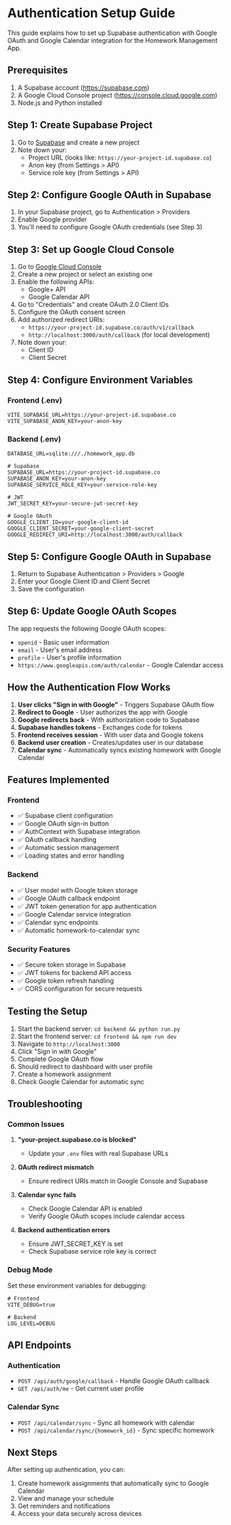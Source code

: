 # Authentication Setup Guide

This guide explains how to set up Supabase authentication with Google OAuth and Google Calendar integration for the Homework Management App.

## Prerequisites

1. A Supabase account (https://supabase.com)
2. A Google Cloud Console project (https://console.cloud.google.com)
3. Node.js and Python installed

## Step 1: Create Supabase Project

1. Go to [Supabase](https://supabase.com) and create a new project
2. Note down your:
   - Project URL (looks like: `https://your-project-id.supabase.co`)
   - Anon key (from Settings > API)
   - Service role key (from Settings > API)

## Step 2: Configure Google OAuth in Supabase

1. In your Supabase project, go to Authentication > Providers
2. Enable Google provider
3. You'll need to configure Google OAuth credentials (see Step 3)

## Step 3: Set up Google Cloud Console

1. Go to [Google Cloud Console](https://console.cloud.google.com)
2. Create a new project or select an existing one
3. Enable the following APIs:
   - Google+ API
   - Google Calendar API
4. Go to "Credentials" and create OAuth 2.0 Client IDs
5. Configure the OAuth consent screen
6. Add authorized redirect URIs:
   - `https://your-project-id.supabase.co/auth/v1/callback`
   - `http://localhost:3000/auth/callback` (for local development)
7. Note down your:
   - Client ID
   - Client Secret

## Step 4: Configure Environment Variables

### Frontend (.env)
```env
VITE_SUPABASE_URL=https://your-project-id.supabase.co
VITE_SUPABASE_ANON_KEY=your-anon-key
```

### Backend (.env)
```env
DATABASE_URL=sqlite:///./homework_app.db

# Supabase
SUPABASE_URL=https://your-project-id.supabase.co
SUPABASE_ANON_KEY=your-anon-key
SUPABASE_SERVICE_ROLE_KEY=your-service-role-key

# JWT
JWT_SECRET_KEY=your-secure-jwt-secret-key

# Google OAuth
GOOGLE_CLIENT_ID=your-google-client-id
GOOGLE_CLIENT_SECRET=your-google-client-secret
GOOGLE_REDIRECT_URI=http://localhost:3000/auth/callback
```

## Step 5: Configure Google OAuth in Supabase

1. Return to Supabase Authentication > Providers > Google
2. Enter your Google Client ID and Client Secret
3. Save the configuration

## Step 6: Update Google OAuth Scopes

The app requests the following Google OAuth scopes:
- `openid` - Basic user information
- `email` - User's email address
- `profile` - User's profile information
- `https://www.googleapis.com/auth/calendar` - Google Calendar access

## How the Authentication Flow Works

1. **User clicks "Sign in with Google"** - Triggers Supabase OAuth flow
2. **Redirect to Google** - User authorizes the app with Google
3. **Google redirects back** - With authorization code to Supabase
4. **Supabase handles tokens** - Exchanges code for tokens
5. **Frontend receives session** - With user data and Google tokens
6. **Backend user creation** - Creates/updates user in our database
7. **Calendar sync** - Automatically syncs existing homework with Google Calendar

## Features Implemented

### Frontend
- ✅ Supabase client configuration
- ✅ Google OAuth sign-in button
- ✅ AuthContext with Supabase integration
- ✅ OAuth callback handling
- ✅ Automatic session management
- ✅ Loading states and error handling

### Backend
- ✅ User model with Google token storage
- ✅ Google OAuth callback endpoint
- ✅ JWT token generation for app authentication
- ✅ Google Calendar service integration
- ✅ Calendar sync endpoints
- ✅ Automatic homework-to-calendar sync

### Security Features
- ✅ Secure token storage in Supabase
- ✅ JWT tokens for backend API access
- ✅ Google token refresh handling
- ✅ CORS configuration for secure requests

## Testing the Setup

1. Start the backend server: `cd backend && python run.py`
2. Start the frontend server: `cd frontend && npm run dev`
3. Navigate to `http://localhost:3000`
4. Click "Sign in with Google"
5. Complete Google OAuth flow
6. Should redirect to dashboard with user profile
7. Create a homework assignment
8. Check Google Calendar for automatic sync

## Troubleshooting

### Common Issues

1. **"your-project.supabase.co is blocked"**
   - Update your `.env` files with real Supabase URLs

2. **OAuth redirect mismatch**
   - Ensure redirect URIs match in Google Console and Supabase

3. **Calendar sync fails**
   - Check Google Calendar API is enabled
   - Verify Google OAuth scopes include calendar access

4. **Backend authentication errors**
   - Ensure JWT_SECRET_KEY is set
   - Check Supabase service role key is correct

### Debug Mode

Set these environment variables for debugging:
```env
# Frontend
VITE_DEBUG=true

# Backend
LOG_LEVEL=DEBUG
```

## API Endpoints

### Authentication
- `POST /api/auth/google/callback` - Handle Google OAuth callback
- `GET /api/auth/me` - Get current user profile

### Calendar Sync
- `POST /api/calendar/sync` - Sync all homework with calendar
- `POST /api/calendar/sync/{homework_id}` - Sync specific homework

## Next Steps

After setting up authentication, you can:
1. Create homework assignments that automatically sync to Google Calendar
2. View and manage your schedule
3. Get reminders and notifications
4. Access your data securely across devices